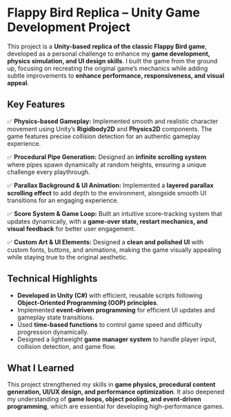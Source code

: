 # **Flappy Bird Replica – Unity Game Development Project**  

This project is a **Unity-based replica of the classic Flappy Bird game**, developed as a personal challenge to enhance my **game development, physics simulation, and UI design skills**. I built the game from the ground up, focusing on recreating the original game’s mechanics while adding subtle improvements to **enhance performance, responsiveness, and visual appeal**.  

## **Key Features**  
✅ **Physics-based Gameplay:** Implemented smooth and realistic character movement using Unity’s **Rigidbody2D** and **Physics2D** components. The game features precise collision detection for an authentic gameplay experience.  

✅ **Procedural Pipe Generation:** Designed an **infinite scrolling system** where pipes spawn dynamically at random heights, ensuring a unique challenge every playthrough.  

✅ **Parallax Background & UI Animation:** Implemented a **layered parallax scrolling effect** to add depth to the environment, alongside smooth UI transitions for an engaging experience.  

✅ **Score System & Game Loop:** Built an intuitive score-tracking system that updates dynamically, with a **game-over state, restart mechanics, and visual feedback** for better user engagement.  

✅ **Custom Art & UI Elements:** Designed a **clean and polished UI** with custom fonts, buttons, and animations, making the game visually appealing while staying true to the original aesthetic.  

## **Technical Highlights**  
- **Developed in Unity (C#)** with efficient, reusable scripts following **Object-Oriented Programming (OOP) principles**.  
- Implemented **event-driven programming** for efficient UI updates and gameplay state transitions.  
- Used **time-based functions** to control game speed and difficulty progression dynamically.  
- Designed a lightweight **game manager system** to handle player input, collision detection, and game flow.  

## **What I Learned**  
This project strengthened my skills in **game physics, procedural content generation, UI/UX design, and performance optimization**. It also deepened my understanding of **game loops, object pooling, and event-driven programming**, which are essential for developing high-performance games.  

